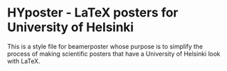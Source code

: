 # HYposter - LaTeX posters for University of Helsinki

This is a style file for beamerposter whose purpose is to simplify the process
of making scientific posters that have a University of Helsinki look with LaTeX.
